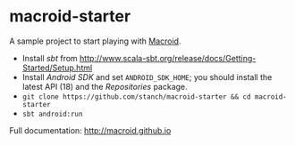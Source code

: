 macroid-starter
===============

A sample project to start playing with [Macroid](https://github.com/macroid/macroid).

* Install *sbt* from http://www.scala-sbt.org/release/docs/Getting-Started/Setup.html
* Install *Android SDK* and set `ANDROID_SDK_HOME`; you should install the latest API (18) and the *Repositories* package.
* `git clone https://github.com/stanch/macroid-starter && cd macroid-starter`
* `sbt android:run`

Full documentation: http://macroid.github.io
